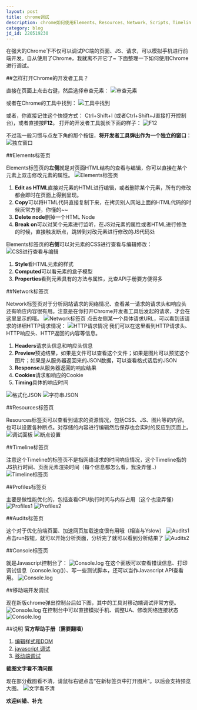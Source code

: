 ```yaml
---
layout: post
title: chrome调试
description: chrome如何使用Elements、Resources、Network、Scripts、Timeline、Profiles等标签进行前端开发调试。
category: blog
jd_id: 220519230
---
```


在强大的Chrome下不仅可以调试PC端的页面、JS、请求，可以模拟手机进行前端开发。自从使用了Chrome，我就离不开它了~
下面整理一下如何使用Chrome进行调试。

##怎样打开Chrome的开发者工具？

直接在页面上点击右键，然后选择审查元素：
![审查元素](http://siberiawolf.qiniudn.com/images/chrome_bebug/20141222160739.png)

或者在Chrome的工具中找到：
![工具中找到](http://siberiawolf.qiniudn.com/images/chrome_bebug/20141222161026.png)

或者，你直接记住这个快捷方式： Ctrl+Shift+I (或者Ctrl+Shift+J直接打开控制台)，或者直接按**F12**。
打开的开发者工具就长下面的样子：
![F12](http://siberiawolf.qiniudn.com/images/chrome_bebug/20141222161221.png)

不过我一般习惯与点左下角的那个按钮，**将开发者工具弹出作为一个独立的窗口**：
![独立窗口](http://siberiawolf.qiniudn.com/images/chrome_bebug/20141222160612.png)



##Elements标签页

Elements标签页的**左侧**就是对页面HTML结构的查看与编辑，你可以直接在某个元素上双击修改元素的属性。
![Elements标签页](http://siberiawolf.qiniudn.com/images/chrome_bebug/20141212153306.png)

1. **Edit as HTML**直接对元素的HTML进行编辑，或者删除某个元素，所有的修改都会即时在页面上得到呈现。
1. **Copy**可以将HTML代码直接复制下来，在拷贝别人网站上面的HTML代码的时候灰常方便，你懂的~~
1. **Delete node**删掉一个HTML Node
1. **Break on**可以对某个元素进行监听，在JS对元素的属性或者HTML进行修改的时候，直接触发断点，跳转到对改元素进行修改的JS代码处

Elements标签页的**右侧**可以对元素的CSS进行查看与编辑修改：
![CSS进行查看与编辑](http://siberiawolf.qiniudn.com/images/chrome_bebug/20141212164759.png)

1. **Style**看HTML元素的样式
1. **Computed**可以看元素的盒子模型
1. **Properties**看到元素具有的方法与属性，比查API手册要方便得多

##Network标签页

Network标签页对于分析网站请求的网络情况、查看某一请求的请求头和响应头还有响应内容很有用。注意是在你打开Chrome开发者工具后发起的请求，才会在这里显示的哦。
![Network标签页](http://siberiawolf.qiniudn.com/images/chrome_bebug/20141212173210.png)
点击左侧某一个具体请求URL，可以看到该请求的详细HTTP请求情况：
![HTTP请求情况](http://siberiawolf.qiniudn.com/images/chrome_bebug/20141212180752.png)
我们可以在这里看到HTTP请求头、HTTP响应头、HTTP返回的内容等信息。

1. **Headers**请求头信息和响应头信息
1. **Preview**预览结果，如果是文件可以查看这个文件；如果是图片可以预览这个图片；如果是从服务器返回来的JSON数据，可以查看格式话后的JSON
1. **Response**从服务器返回的响应结果
1. **Cookies**请求和响应的Cookie
1. **Timing**具体的响应时间

![格式化JSON](http://siberiawolf.qiniudn.com/images/chrome_bebug/20141222143902.png)
![字符串JSON](http://siberiawolf.qiniudn.com/images/chrome_bebug/20141222143929.png)

##Resources标签页

Resources标签页可以查看到请求的资源情况，包括CSS、JS、图片等的内容。也可以设置各种断点。对存储的内容进行编辑然后保存也会实时的反应到页面上。
![调试面板](http://siberiawolf.qiniudn.com/images/chrome_bebug/20141222151153.png)
![断点设置](http://siberiawolf.qiniudn.com/images/chrome_bebug/20141222152514.png)

##Timeline标签页

注意这个Timeline的标签页不是指网络请求的时间响应情况，这个Timeline指的JS执行时间、页面元素渲染时间（每个信息都怎么看，我没弄懂..）
![Timeline标签页](http://siberiawolf.qiniudn.com/images/chrome_bebug/20141222153738.png)

##Profiles标签页

主要是做性能优化的，包括查看CPU执行时间与内存占用（这个也没弄懂）
![Profiles1](http://siberiawolf.qiniudn.com/images/chrome_bebug/20141222154345.png)
![Profiles2](http://siberiawolf.qiniudn.com/images/chrome_bebug/20141222154353.png)

##Audits标签页

这个对于优化前端页面、加速网页加载速度很有用哦（相当与Yslow）
![Audits1](http://siberiawolf.qiniudn.com/images/chrome_bebug/20141222154620.png)
点击run按钮，就可以开始分析页面，分析完了就可以看到分析结果了
![Audits2](http://siberiawolf.qiniudn.com/images/chrome_bebug/20141222154931.png)

##Console标签页

就是Javascript控制台了：
![Console.log](http://siberiawolf.qiniudn.com/images/chrome_bebug/20141222155456.png)
在这个面板可以查看错误信息、打印调试信息（console.log()）、写一些测试脚本，还可以当作Javascript API查看用。
![Console.log](http://siberiawolf.qiniudn.com/images/chrome_bebug/20141222160218.png)

##移动端开发调试

现在新版chrome弹出控制台后如下图，其中的工具对移动端调试非常方便。
![Console.log](http://siberiawolf.qiniudn.com/images/chrome_bebug/20141222170954.png)
在控制台中可以直接模拟手机、调整UA、修改网络连接状态
![Console.log](http://siberiawolf.qiniudn.com/images/chrome_bebug/20141222172041.png)


##说明
**官方帮助手册（需要翻墙）**

1. [编辑样式和DOM](https://developer.chrome.com/devtools/docs/dom-and-styles)
1. [javascript 调试](https://developer.chrome.com/devtools/docs/javascript-debugging)
1. [移动端调试](https://developer.chrome.com/devtools/docs/device-mode)

**截图文字看不清问题**

现在部分截图看不清，请鼠标右键点击“在新标签页中打开图片”。以后会支持预览大图。
![文字看不清](http://siberiawolf.qiniudn.com/images/chrome_bebug/20141222175633.png)

**欢迎纠错、补充**

